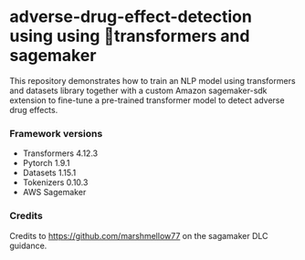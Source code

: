 # adverse-drug-effect-detection using using 🤗transformers and sagemaker 

This repository demonstrates how to train an NLP model using transformers and datasets library together with a custom Amazon sagemaker-sdk extension to fine-tune a pre-trained transformer model to detect adverse drug effects.


### Framework versions
- Transformers 4.12.3
- Pytorch 1.9.1
- Datasets 1.15.1
- Tokenizers 0.10.3
- AWS Sagemaker

### Credits

Credits to https://github.com/marshmellow77 on the sagamaker DLC guidance.
